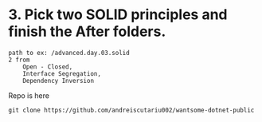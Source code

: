 
# 3. Pick two SOLID principles and finish the After folders.

    path to ex: /advanced.day.03.solid
    2 from
        Open - Closed,
        Interface Segregation,
        Dependency Inversion

Repo is here

    git clone https://github.com/andreiscutariu002/wantsome-dotnet-public 